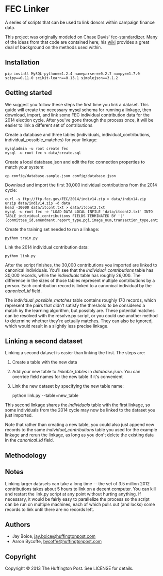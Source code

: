 # FEC Linker

A series of scripts that can be used to link donors within campaign finance data.

This project was originally modeled on Chase Davis' [fec-standardizer](https://github.com/cjdd3b/fec-standardizer).
Many of the ideas from that code are contained here; his [wiki](https://github.com/cjdd3b/fec-standardizer/wiki)
provides a great deal of background on the methods used within.

## Installation

    pip install MySQL-python==1.2.4 nameparser==0.2.7 numpy==1.7.0 scipy==0.11.0 scikit-learn==0.13.1 simplejson==3.1.2

## Getting started

We suggest you follow these steps the first time you link a dataset. This guide will create the necessary mysql schema
for running a linkage, then download, import, and link some FEC individual contribution data for the 2014 election cycle.
After you've gone through the process once, it will be easier to link a different set of contributions.

Create a database and three tables (individuals, individual_contributions, individual_possible_matches) for your linkage:

    mysqladmin -u root create fec
    mysql -u root fec < data/create.sql

Create a local database.json and edit the fec connection properties to match your system:

    cp config/database.sample.json config/database.json

Download and import the first 30,000 individual contributions from the 2014 cycle:

    curl -s ftp://ftp.fec.gov/FEC/2014/indiv14.zip > data/indiv14.zip
    unzip data/indiv14.zip -d data
    head -30000 data/itcont.txt > data/itcont2.txt
    mysql -u root fec -e "LOAD DATA LOCAL INFILE 'data/itcont2.txt' INTO TABLE individual_contributions FIELDS TERMINATED BY '|' (committee_id,amendment,report_type,pgi,image_num,transaction_type,entity_type,contributor_name,ccc,state,zipcode,employer,occupation,transaction_date,amount,other_id,transaction_id,filing_number,memo_code,memo_text,sub_id,contributor_last_name,contributor_id)"

Create the training set needed to run a linkage:

    python train.py

Link the 2014 individual contribution data:

    python link.py

After the script finishes, the 30,000 contributions you imported are linked to canonical individuals. You'll see that the
*individual_contributions* table has 30,000 records, while the *individuals* table has roughly 26,000. The difference in the
sizes of those tables represent multiple contributions by a person. Each contribution record is linked to a canonical
individual by the *canonical_id* field.

The *individual_possible_matches* table contains roughly 170 records, which represent the pairs that didn't satisfy the threshold
to be considered a match by the learning algorithm, but possibly are. These potential matches can be resolved with the resolve.py
script, or you could use another method to determine whether they're actually matches. They can also be ignored, which would result in
a slightly less precise linkage.

## Linking a second dataset

Linking a second dataset is easier than linking the first. The steps are:

1. Create a table with the new data
2. Add your new table to *linkable_tables* in *database.json*. You can override field names for the new table if it's convenient
3. Link the new dataset by specifying the new table name:

    python link.py --table=new_table

This second linkage shares the *individuals* table with the first linkage, so some individuals from the 2014 cycle may now be linked to
the dataset you just imported.

Note that rather than creating a new table, you could also just append new records to the same *individual_contributions* table you used
for the example linkage and rerun the linkage, as long as you don't delete the existing data in the *canonical_id* field.

## Methodology

## Notes

Linking larger datasets can take a long time -- the set of 3.5 million 2012 contributions takes about 5 hours to link on a decent
computer. You can kill and restart the link.py script at any point without hurting anything. If necessary, it would be fairly easy to parallelize the
process so the script can be run on multiple machines, each of which pulls out (and locks) some records to link until there are no records
left.

## Authors

- Jay Boice, jay.boice@huffingtonpost.com
- Aaron Bycoffe, bycoffe@huffingtonpost.com

## Copyright

Copyright © 2013 The Huffington Post. See LICENSE for details.